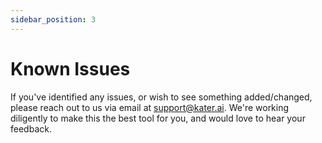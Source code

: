 ```yaml
---
sidebar_position: 3
---
```


# Known Issues 

If you've identified any issues, or wish to see something added/changed, please reach out to us via email at support@kater.ai. We're working diligently to make this the best tool for you, and would love to hear your feedback.